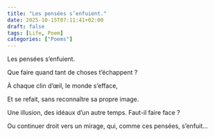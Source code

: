 ```yaml
---
title: "Les pensées s’enfuient."
date: 2025-10-15T07:11:41+02:00
draft: false
tags: [Life, Poem]
categories: ["Poems"]
---
```


Les pensées s’enfuient.

Que faire quand tant de choses t’échappent ?

À chaque clin d’œil, le monde s’efface,

Et se refait, sans reconnaître sa propre image.

Une illusion, des idéaux d’un autre temps. Faut-il faire face ?

Ou continuer droit vers un mirage, qui, comme ces pensées, s’enfuit…
